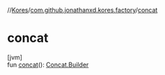//[Kores](../../index.md)/[com.github.jonathanxd.kores.factory](index.md)/[concat](concat.md)

# concat

[jvm]\
fun [concat](concat.md)(): [Concat.Builder](../com.github.jonathanxd.kores.base/-concat/-builder/index.md)
